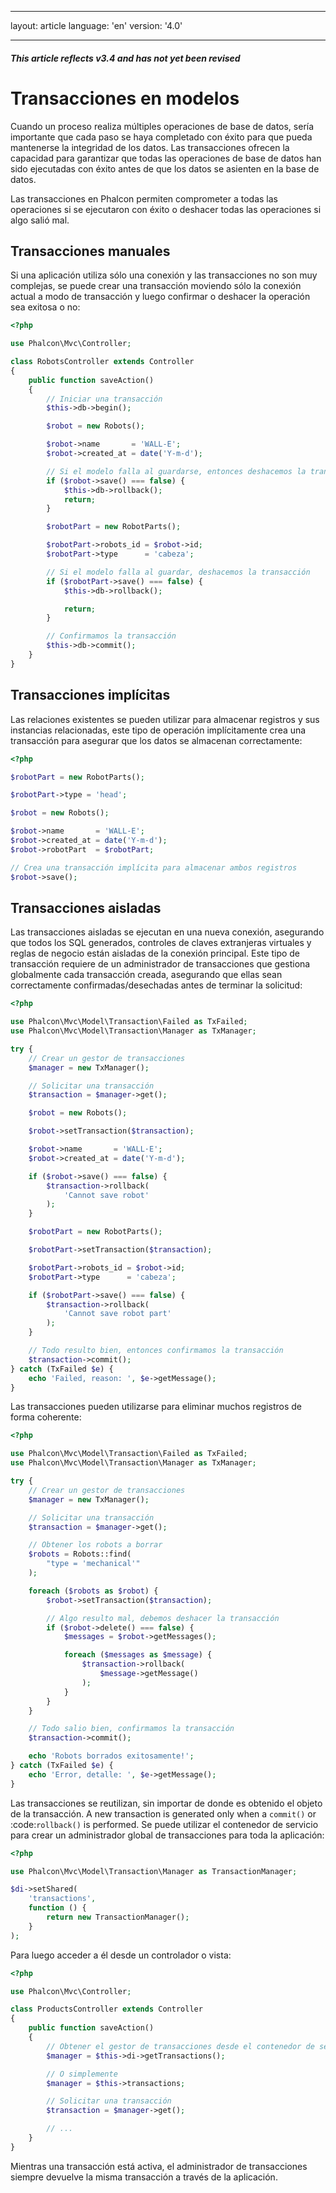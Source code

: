 * * *

layout: article language: 'en' version: '4.0'

* * *

<h5 class="alert alert-warning">This article reflects v3.4 and has not yet been revised</h5>

<a name='overview'></a>

# Transacciones en modelos

Cuando un proceso realiza múltiples operaciones de base de datos, sería importante que cada paso se haya completado con éxito para que pueda mantenerse la integridad de los datos. Las transacciones ofrecen la capacidad para garantizar que todas las operaciones de base de datos han sido ejecutadas con éxito antes de que los datos se asienten en la base de datos.

Las transacciones en Phalcon permiten comprometer a todas las operaciones si se ejecutaron con éxito o deshacer todas las operaciones si algo salió mal.

<a name='manual'></a>

## Transacciones manuales

Si una aplicación utiliza sólo una conexión y las transacciones no son muy complejas, se puede crear una transacción moviendo sólo la conexión actual a modo de transacción y luego confirmar o deshacer la operación sea exitosa o no:

```php
<?php

use Phalcon\Mvc\Controller;

class RobotsController extends Controller
{
    public function saveAction()
    {
        // Iniciar una transacción
        $this->db->begin();

        $robot = new Robots();

        $robot->name       = 'WALL-E';
        $robot->created_at = date('Y-m-d');

        // Si el modelo falla al guardarse, entonces deshacemos la transacción
        if ($robot->save() === false) {
            $this->db->rollback();
            return;
        }

        $robotPart = new RobotParts();

        $robotPart->robots_id = $robot->id;
        $robotPart->type      = 'cabeza';

        // Si el modelo falla al guardar, deshacemos la transacción
        if ($robotPart->save() === false) {
            $this->db->rollback();

            return;
        }

        // Confirmamos la transacción
        $this->db->commit();
    }
}
```

<a name='implicit'></a>

## Transacciones implícitas

Las relaciones existentes se pueden utilizar para almacenar registros y sus instancias relacionadas, este tipo de operación implícitamente crea una transacción para asegurar que los datos se almacenan correctamente:

```php
<?php

$robotPart = new RobotParts();

$robotPart->type = 'head';

$robot = new Robots();

$robot->name       = 'WALL-E';
$robot->created_at = date('Y-m-d');
$robot->robotPart  = $robotPart;

// Crea una transacción implícita para almacenar ambos registros
$robot->save();
```

<a name='isolated'></a>

## Transacciones aisladas

Las transacciones aisladas se ejecutan en una nueva conexión, asegurando que todos los SQL generados, controles de claves extranjeras virtuales y reglas de negocio están aisladas de la conexión principal. Este tipo de transacción requiere de un administrador de transacciones que gestiona globalmente cada transacción creada, asegurando que ellas sean correctamente confirmadas/desechadas antes de terminar la solicitud:

```php
<?php

use Phalcon\Mvc\Model\Transaction\Failed as TxFailed;
use Phalcon\Mvc\Model\Transaction\Manager as TxManager;

try {
    // Crear un gestor de transacciones
    $manager = new TxManager();

    // Solicitar una transacción
    $transaction = $manager->get();

    $robot = new Robots();

    $robot->setTransaction($transaction);

    $robot->name       = 'WALL·E';
    $robot->created_at = date('Y-m-d');

    if ($robot->save() === false) {
        $transaction->rollback(
            'Cannot save robot'
        );
    }

    $robotPart = new RobotParts();

    $robotPart->setTransaction($transaction);

    $robotPart->robots_id = $robot->id;
    $robotPart->type      = 'cabeza';

    if ($robotPart->save() === false) {
        $transaction->rollback(
            'Cannot save robot part'
        );
    }

    // Todo resulto bien, entonces confirmamos la transacción
    $transaction->commit();
} catch (TxFailed $e) {
    echo 'Failed, reason: ', $e->getMessage();
}
```

Las transacciones pueden utilizarse para eliminar muchos registros de forma coherente:

```php
<?php

use Phalcon\Mvc\Model\Transaction\Failed as TxFailed;
use Phalcon\Mvc\Model\Transaction\Manager as TxManager;

try {
    // Crear un gestor de transacciones
    $manager = new TxManager();

    // Solicitar una transacción
    $transaction = $manager->get();

    // Obtener los robots a borrar
    $robots = Robots::find(
        "type = 'mechanical'"
    );

    foreach ($robots as $robot) {
        $robot->setTransaction($transaction);

        // Algo resulto mal, debemos deshacer la transacción
        if ($robot->delete() === false) {
            $messages = $robot->getMessages();

            foreach ($messages as $message) {
                $transaction->rollback(
                    $message->getMessage()
                );
            }
        }
    }

    // Todo salio bien, confirmamos la transacción
    $transaction->commit();

    echo 'Robots borrados exitosamente!';
} catch (TxFailed $e) {
    echo 'Error, detalle: ', $e->getMessage();
}
```

Las transacciones se reutilizan, sin importar de donde es obtenido el objeto de la transacción. A new transaction is generated only when a `commit()` or :code:`rollback()` is performed. Se puede utilizar el contenedor de servicio para crear un administrador global de transacciones para toda la aplicación:

```php
<?php

use Phalcon\Mvc\Model\Transaction\Manager as TransactionManager;

$di->setShared(
    'transactions',
    function () {
        return new TransactionManager();
    }
);
```

Para luego acceder a él desde un controlador o vista:

```php
<?php

use Phalcon\Mvc\Controller;

class ProductsController extends Controller
{
    public function saveAction()
    {
        // Obtener el gestor de transacciones desde el contenedor de servicios
        $manager = $this->di->getTransactions();

        // O simplemente
        $manager = $this->transactions;

        // Solicitar una transacción
        $transaction = $manager->get();

        // ...
    }
}
```

Mientras una transacción está activa, el administrador de transacciones siempre devuelve la misma transacción a través de la aplicación.